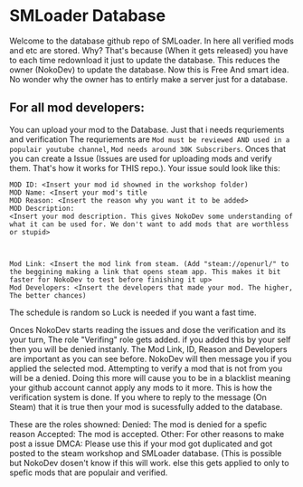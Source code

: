 # SMLoader Database

Welcome to the database github repo of SMLoader. In here all verified mods and etc are stored. Why? That's because (When it gets released) you have to each time redownload it just to update the database. This reduces the owner (NokoDev) to update the database. Now this is Free And smart idea. No wonder why the owner has to entirly make a server just for a database.

## For all mod developers:
You can upload your mod to the Database. Just that i needs requriements and verification The requriements are `Mod must be reviewed AND used in a populair youtube channel`, `Mod needs around 30K Subscribers`. Onces that you can create a Issue (Issues are used for uploading mods and verify them. That's how it works for THIS repo.). Your issue sould look like this:
```
MOD ID: <Insert your mod id showned in the workshop folder)
MOD Name: <Insert your mod's title
MOD Reason: <Insert the reason why you want it to be added>
MOD Description:
<Insert your mod description. This gives NokoDev some understanding of what it can be used for. We don't want to add mods that are worthless or stupid>



Mod Link: <Insert the mod link from steam. (Add "steam://openurl/" to the beggining making a link that opens steam app. This makes it bit faster for NokoDev to test before finishing it up>
Mod Developers: <Insert the developers that made your mod. The higher, The better chances)
```
The schedule is random so Luck is needed if you want a fast time.

Onces NokoDev starts reading the issues and dose the verification and its your turn, The role "Verifing" role gets added. if you added this by your self then you will be denied instanly. The Mod Link, ID, Reason and Developers are important as you can see before. NokoDev will then message you if you applied the selected mod. Attempting to verify a mod that is not from you will be a denied. Doing this more will cause you to be in a blacklist meaning your github account cannot apply any mods to it more. This is how the verification system is done. If you where to reply to the message (On Steam) that it is true then your mod is sucessfully added to the database.

These are the roles showned:
Denied: The mod is denied for a spefic reason
Accepted: The mod is accepted.
Other: For other reasons to make post a issue
DMCA: Please use this if your mod got duplicated and got posted to the steam workshop and SMLoader database. (This is possible but NokoDev dosen't know if this will work. else this gets applied to only to spefic mods that are populair and verified.
